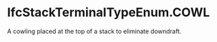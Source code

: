 IfcStackTerminalTypeEnum.COWL
=============================
A cowling placed at the top of a stack to eliminate downdraft.


